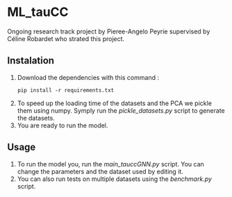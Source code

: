 # ML_tauCC
Ongoing research track project by Pieree-Angelo Peyrie supervised by Céline Robardet who strated this project.

## Instalation
1. Download the dependencies with this command :
   ```
   pip install -r requirements.txt
   ```
2. To speed up the loading time of the datasets and the PCA we pickle them using numpy. Symply run the *pickle_datasets.py* script to generate the datasets.
3. You are ready to run the model.


## Usage

1. To run the model you, run the *main_tauccGNN.py* script. You can change the parameters and the dataset used by editing it.
2. You can also run tests on multiple datasets using the *benchmark.py* script.
